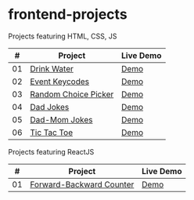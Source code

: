 # frontend-projects

Projects featuring HTML, CSS, JS

|  #  | Project                                                                                                    | Live Demo                                                                        |
| :-: | ---------------------------------------------------------------------------------------------------------- | -------------------------------------------------------------------------------- |
| 01  | [Drink Water](https://github.com/aswathy-kr/frontend-projects/tree/main/Drink%20Water)                     | [Demo](https://aswathy-kr.github.io/frontend-projects/Drink%20Water/)            |
| 02  | [Event Keycodes](https://github.com/aswathy-kr/frontend-projects/tree/main/Event%20Keycodes)               | [Demo](https://aswathy-kr.github.io/frontend-projects/Event%20Keycodes/)         |
| 03  | [Random Choice Picker](https://github.com/aswathy-kr/frontend-projects/tree/main/Random%20Choice%20Picker) | [Demo](https://aswathy-kr.github.io/frontend-projects/Random%20Choice%20Picker/) |
| 04  | [Dad Jokes](https://github.com/aswathy-kr/frontend-projects/tree/main/Dad%20Jokes)                         | [Demo](https://aswathy-kr.github.io/frontend-projects/Dad%20Jokes/)              |
| 05  | [Dad-Mom Jokes](https://github.com/aswathy-kr/frontend-projects/tree/main/Dad-Mom%20Jokes)                 | [Demo](https://aswathy-kr.github.io/frontend-projects/Dad-Mom%20Jokes/)          |
| 06  | [Tic Tac Toe](https://github.com/aswathy-kr/frontend-projects/tree/main/Tic-Tac-Toe)                       | [Demo](https://aswathy-kr.github.io/frontend-projects/Tic-Tac-Toe/)              |

Projects featuring ReactJS

|  #  | Project                                                                                                          | Live Demo                                                      |
| :-: | ---------------------------------------------------------------------------------------------------------------- | -------------------------------------------------------------- |
| 01  | [Forward-Backward Counter](https://github.com/aswathy-kr/frontend-projects/tree/main/Forward-Backward%20Counter) | [Demo](https://aswathy-kr.github.io/forward-backward-counter/) |

